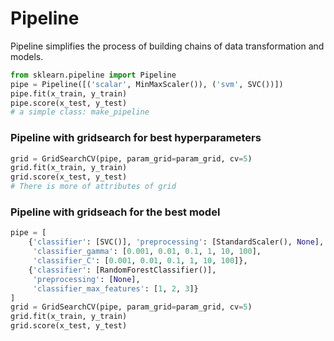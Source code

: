 # Pipeline 

Pipeline simplifies the process of building chains of data transformation and models. 

```python
from sklearn.pipeline import Pipeline 
pipe = Pipeline([('scalar', MinMaxScaler()), ('svm', SVC())]) 
pipe.fit(x_train, y_train)
pipe.score(x_test, y_test)
# a simple class: make_pipeline  
```

### Pipeline with gridsearch for best hyperparameters 

```python
grid = GridSearchCV(pipe, param_grid=param_grid, cv=5)
grid.fit(x_train, y_train)
grid.score(x_test, y_test) 
# There is more of attributes of grid 
```

### Pipeline with gridseach for the best model 

```python
pipe = [
	{'classifier': [SVC()], 'preprocessing': [StandardScaler(), None],
	 'classifier_gamma': [0.001, 0.01, 0.1, 1, 10, 100], 
	 'classifier_C': [0.001, 0.01, 0.1, 1, 10, 100]}, 
	{'classifier': [RandomForestClassifier()],
	 'preprocessing': [None],
	 'classifier_max_features': [1, 2, 3]}
]
grid = GridSearchCV(pipe, param_grid=param_grid, cv=5)
grid.fit(x_train, y_train)
grid.score(x_test, y_test) 
``` 
